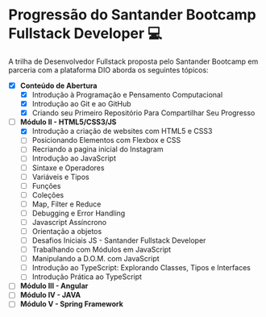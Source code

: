 # Progressão do Santander Bootcamp Fullstack Developer :computer:



A trilha de Desenvolvedor Fullstack proposta pelo Santander Bootcamp em parceria com a plataforma DIO aborda os seguintes tópicos:



- [x] **Conteúdo de Abertura**
  - [x] Introdução à Programação e Pensamento Computacional
  - [x] Introdução ao Git e ao GitHub
  - [x] Criando seu Primeiro Repositório Para Compartilhar Seu Progresso
- [ ] **Módulo II - HTML5/CSS3/JS**
  - [x] Introdução a criação de websites com HTML5 e CSS3
  - [ ] Posicionando Elementos com Flexbox e CSS
  - [ ] Recriando a pagina inicial do Instagram
  - [ ] Introdução ao JavaScript
  - [ ] Sintaxe e Operadores
  - [ ] Variáveis e Tipos
  - [ ] Funções
  - [ ] Coleções
  - [ ] Map, Filter e Reduce
  - [ ] Debugging e Error Handling
  - [ ] Javascript Assíncrono
  - [ ] Orientação a objetos
  - [ ] Desafios Iniciais JS - Santander Fullstack Developer
  - [ ] Trabalhando com Módulos em JavaScript
  - [ ] Manipulando a D.O.M. com JavaScript
  - [ ] Introdução ao TypeScript: Explorando Classes, Tipos e Interfaces
  - [ ] Introdução Prática ao TypeScript
- [ ] **Módulo III - Angular**
- [ ] **Módulo IV - JAVA**
- [ ] **Módulo V - Spring Framework**
